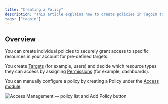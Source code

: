 ```yaml
---
title: "Creating a Policy"
description: "This article explains how to create policies in TagoIO to grant secure, pre-defined access to account resources by assigning targets and permissions. It also notes where to configure policies in the Access module."
tags: ["tagoio"]
---
```


## Overview
You can create individual policies to securely grant access to specific resources in your account for pre-defined targets.

You create [Targets](../defining-targets) (for example, users) and decide which resource types they can access by assigning [Permissions](../security/defining-permissions) (for example, dashboards).

You can manually configure a policy by creating a Policy under the [Access module](../security/access-management).

![Access Management — policy list and Add Policy button](/docs_imagem/tagoio/creating-a-policy-2.png)